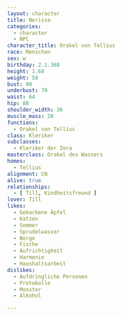 ```yaml
---
layout: character
title: Nerissa
categories:
  - character
  - NPC
character_title: Orakel von Tellius
race: Menschen
sex: w
birthday: 2.1.368
height: 1.68
weight: 58
bust: 90
underbust: 70
waist: 64
hip: 88
shoulder_width: 36
muscle_mass: 20
functions:
  - Orakel von Tellius
class: Kleriker
subclasses:
  - Kleriker der Zora
masterclass: Orakel des Wassers
homes:
  - Tellius
alignment: CN
alive: true
relationships:
  - [ Till, Kindheitsfreund ]
lover: Till
likes:
  - Gebackene Äpfel
  - Katzen
  - Sommer
  - Sprudelwasser
  - Berge
  - Fische
  - Aufrichtigkeit
  - Harmonie
  - Haushaltsarbeit
dislikes:
  - Aufdringliche Personen
  - Protokolle
  - Monster
  - Alkohol

---
```


<!--more-->
